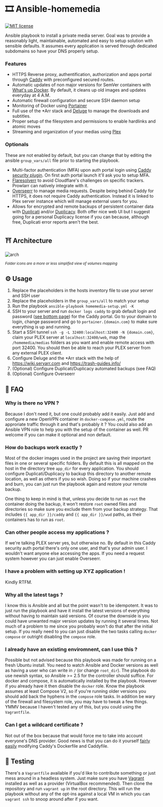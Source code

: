 # 🎞️ Ansible-homemedia 
[![MIT license](https://img.shields.io/badge/License-MIT-blue.svg)](https://lbesson.mit-license.org/)

Ansible playbook to install a private media server. Goal was to provide a reasonably light, maintainable, automated and easy to setup solution with sensible defaults. It assumes every application is served through dedicated subdomains so have your DNS properly setup.

### Features

* HTTPS Reverse proxy, authentification, authorization and apps portal through [Caddy](https://caddyserver.com/) with preconfigured secured routes. 
* Automatic updates of non major versions for SemVer containers with [What's up Docker](https://fmartinou.github.io/whats-up-docker/#/). By default, it cleans up old images and updates everyday at 4 A.M.
* Automatic firewall configuration and secure SSH daemon setup
* Monitoring of Docker using [Portainer](https://www.portainer.io)
* Full use of the *Arr stack and [Deluge](https://deluge-torrent.org) to manage the downloads and subtitles.
* Proper setup of the filesystem and permissions to enable hardlinks and atomic moves
* Streaming and organization of your medias using [Plex](https://www.plex.tv)

### Optionals

These are not enabled by default, but you can change that by editing the ansible `group_vars/all` file prior to starting the playbook.

* Multi-factor authentication (MFA) upon auth portal login using [Caddy security plugin](https://authp.github.io/docs/authenticate/mfa). On first auth portal launch it'll ask you to setup MFA.
* [Flaresolverr](https://github.com/FlareSolverr/FlareSolverr) to avoid Cloudflare's challenges on specific trackers. Prowlarr can natively integrate with it.
* [Overseerr](https://overseerr.dev/) to manage media requests. Despite being behind Caddy for HTTPS, it does not require Caddy authentication. Instead it is linked to Plex server instance which will manage external users for you.
* Allows for encrypted and remote backups of persistent container data with [Duplicati](https://www.duplicati.com/) and/or [Duplicacy](https://duplicacy.com/). Both offer nice web UI but I suggest going for a personal Duplicacy license if you can because, although free, Duplicati error reports aren't the best.

## ⛩️ Architecture

![arch](https://user-images.githubusercontent.com/1922364/170122807-79b6aa7c-869f-4475-835c-ff9fcee62b28.png)

<sub>*Folder icons are a more or less simplifed view of volumes mapping*</sub>

## ⚙️ Usage 

1) Replace the placeholders in the hosts inventory file to use your server and SSH user
2) Replace the placeholders in the `group_vars/all` to match your setup
3) Run the playbook `ansible-playbook homemedia-setup.yml -K`
4) SSH to your server and run `docker logs caddy` to grab default login and password ([see bottom page](https://authp.github.io/docs/authenticate/local/local)) for the Caddy portal. Go to your domain to login, change password and go to `portainer.{domain.com}` to make sure everything is up and running.
5) Start a SSH tunnel `ssh -g -L 32400:localhost:32400 -N {domain.com}`, claim your PLEX server at `localhost:32400/web`, map the `/homemedia/medias` folders as you want and enable remote access with port 32400. You should then be able to reach your PLEX server from any external PLEX client.
6) Configure Deluge and the *Arr stack with the help of https://wiki.servarr.com and https://trash-guides.info/
7) (Optional) Configure Duplicati/Duplicacy automated backups (see FAQ)
8) (Optional) Configure Overseerr

## 🤔 FAQ

### Why is there no VPN ?

Because I don't need it, but one could probably add it easily. Just add and configure a new OpenVPN container in `docker-compose.yml`, route the approriate traffic through it and that's probably it ? You could also add an Ansible VPN role to help you with the setup of the container as well. PR welcome if you can make it optional and non default.

### How do backups work exactly ?

Most of the docker images used in the project are saving their important files in one or several specific folders. By default this is all mapped on the host in the directory tree `app_dir` for every application. You should configure Duplicati/Duplicacy to backup this directory to another remote location, as well as others if you so wish. Doing so if your machine crashes and burn, you can just run the playbook again and restore your remote backup.

One thing to keep in mind is that, unless you decide to run  as `root` the container doing the backup, it won't restore `root` owned files and directories so make sure you exclude them from your backup strategy. That includes `{{ app_dir }}/caddy` and  `{{ app_dir }}/wud` paths, as their containers has to run as `root`.

### Can other people access my applications ?

If we're talking PLEX server yes, but otherwise no. By default in this Caddy security auth portal there's only one user, and that's your admin user. I wouldn't want anyone else accessing the apps. If you need a request system however you can just enable Overseerr.

### I have a problem with setting up XYZ application !

Kindly RTFM.

### Why all the latest tags ?

I know this is Ansible and all but the point wasn't to be idempotent. It was to just run the playbook and have it install the latest versions of everything without having to maintain said versions. Of course the downside is you could have unwanted major version updates by running it several times. Not much of a problem to me since you probably won't do that after the initial setup. If you really need to you can just disable the two tasks calling `docker compose` or outright disabling the `compose` role.

### I already have an existing enviromnent, can I use this ?

Possible but not advised because this playbook was made for running on a fresh Ubuntu install. You need to watch Ansible and Docker versions as well as having a user who can write in `/` (or change `root_dir`). The playbook do use newish syntax, so Ansible >= 2.5 for the controller should suffice. For docker and compose, it is automatically installed by the playbook. However if you already have it then disable the `docker` role. Know the playbook assumes at least Compose V2, so if you're running older versions you should add back the hyphens in the `compose` role tasks. In addition be wary of the firewall and filesystem role, you may have to tweak a few things. YMMV because I haven't tested any of this, but you could using the `Vagrantfile`.

### Can I get a wildcard certificate ?

Not out of the box because that would force me to take into account everyone's DNS provider. Good news is that you can do it yourself [fairly easily](https://caddyserver.com/docs/caddyfile/patterns#wildcard-certificates) modifying Caddy's Dockerfile and Caddyfile.

## 📝 Testing

There's a `Vagrantfile` available if you'd like to contribute something or just mess around in a headless system. Just make sure you have [Vagrant](https://www.vagrantup.com/) installed as well as a provider (VirtualBox recommended). Then clone the repository and run `vagrant up` in the root directory. This will run the playbook without any of the opt-ins against a local VM in which you can `vagrant ssh` to snoop around after if you want.
